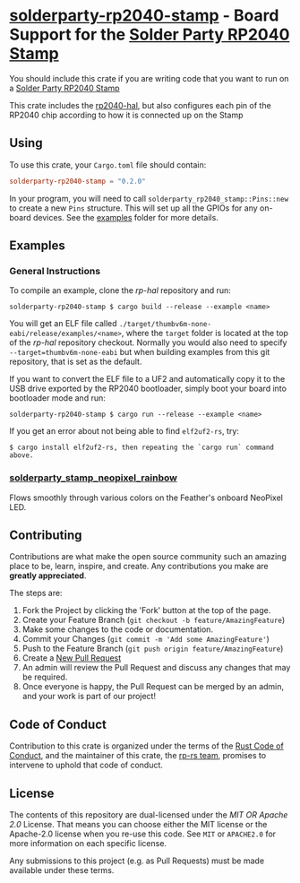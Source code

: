 # [solderparty-rp2040-stamp] - Board Support for the [Solder Party RP2040 Stamp]

You should include this crate if you are writing code that you want to run on
a [Solder Party RP2040 Stamp]

This crate includes the [rp2040-hal], but also configures each pin of the
RP2040 chip according to how it is connected up on the Stamp

[Solder Party RP2040 Stamp]: https://www.solder.party/docs/rp2040-stamp/
[solderparty-rp2040-stamp]: https://github.com/rp-rs/solderparty-rp2040-stamp
[rp2040-hal]: https://github.com/rp-rs/rp-hal/tree/main/rp2040-hal
[Raspberry Silicon RP2040]: https://www.raspberrypi.org/products/rp2040/

## Using

To use this crate, your `Cargo.toml` file should contain:

```toml
solderparty-rp2040-stamp = "0.2.0"
```

In your program, you will need to call `solderparty_rp2040_stamp::Pins::new` to create
a new `Pins` structure. This will set up all the GPIOs for any on-board
devices. See the [examples](./examples) folder for more details.

## Examples

### General Instructions

To compile an example, clone the _rp-hal_ repository and run:

```console
solderparty-rp2040-stamp $ cargo build --release --example <name>
```

You will get an ELF file called
`./target/thumbv6m-none-eabi/release/examples/<name>`, where the `target`
folder is located at the top of the _rp-hal_ repository checkout. Normally
you would also need to specify `--target=thumbv6m-none-eabi` but when
building examples from this git repository, that is set as the default.

If you want to convert the ELF file to a UF2 and automatically copy it to the
USB drive exported by the RP2040 bootloader, simply boot your board into
bootloader mode and run:

```console
solderparty-rp2040-stamp $ cargo run --release --example <name>
```

If you get an error about not being able to find `elf2uf2-rs`, try:

```console
$ cargo install elf2uf2-rs, then repeating the `cargo run` command above.
```

### [solderparty_stamp_neopixel_rainbow](./examples/solderparty_stamp_neopixel_rainbow.rs)

Flows smoothly through various colors on the Feather's onboard NeoPixel LED.

## Contributing

Contributions are what make the open source community such an amazing place to
be, learn, inspire, and create. Any contributions you make are **greatly
appreciated**.

The steps are:

1. Fork the Project by clicking the 'Fork' button at the top of the page.
2. Create your Feature Branch (`git checkout -b feature/AmazingFeature`)
3. Make some changes to the code or documentation.
4. Commit your Changes (`git commit -m 'Add some AmazingFeature'`)
5. Push to the Feature Branch (`git push origin feature/AmazingFeature`)
6. Create a [New Pull Request](https://github.com/rp-rs/solderparty-rp2040-stamp/pulls)
7. An admin will review the Pull Request and discuss any changes that may be required.
8. Once everyone is happy, the Pull Request can be merged by an admin, and your work is part of our project!

## Code of Conduct

Contribution to this crate is organized under the terms of the [Rust Code of
Conduct][CoC], and the maintainer of this crate, the [rp-rs team], promises
to intervene to uphold that code of conduct.

[CoC]: CODE_OF_CONDUCT.md
[rp-rs team]: https://github.com/orgs/rp-rs/teams/rp-rs

## License

The contents of this repository are dual-licensed under the _MIT OR Apache
2.0_ License. That means you can choose either the MIT license or the
Apache-2.0 license when you re-use this code. See `MIT` or `APACHE2.0` for more
information on each specific license.

Any submissions to this project (e.g. as Pull Requests) must be made available
under these terms.
